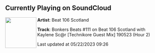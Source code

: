 ## Currently Playing on SoundCloud

[<img align="left" width="100" src="https://i1.sndcdn.com/artworks-skgeRk36leLS6pc6-bDSyIg-t500x500.jpg">](https://soundcloud.com/beat106scotland/bonkers-beats-111-on-beat-106)

**Artist**: Beat 106 Scotland 

**Track**: Bonkers Beats #111 on Beat 106 Scotland with Kaylene Sc@r [Technikore Guest Mix] 190523 (Hour 2)

Last updated at 05/22/2023 09:26
